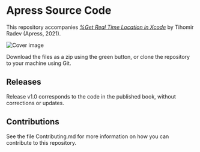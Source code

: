 # Apress Source Code

This repository accompanies [*%Get Real Time Location in Xcode*](https://link.springer.com/video/10.1007/%isbn%) by Tihomir Radev (Apress, 2021).

[comment]: #cover
![Cover image](%isbn%.jpg)

Download the files as a zip using the green button, or clone the repository to your machine using Git.

## Releases

Release v1.0 corresponds to the code in the published book, without corrections or updates.

## Contributions

See the file Contributing.md for more information on how you can contribute to this repository.